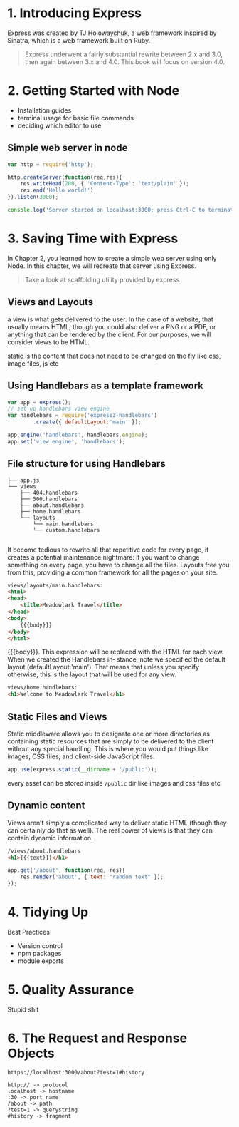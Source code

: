# 1. Introducing Express

Express was created by TJ Holowaychuk, a web framework inspired by Sinatra, which is a web framework built on Ruby.

> Express underwent a fairly substantial rewrite between 2.x and 3.0, then again between 3.x and 4.0. This book will focus on version 4.0.

# 2. Getting Started with Node

- Installation guides 
- terminal usage for basic file commands
- deciding which editor to use

## Simple web server in node

```js
var http = require('http');

http.createServer(function(req,res){
    res.writeHead(200, { 'Content-Type': 'text/plain' });
    res.end('Hello world!');
}).listen(3000);

console.log('Server started on localhost:3000; press Ctrl-C to terminate....');
```

# 3. Saving Time with Express

In Chapter 2, you learned how to create a simple web server using only Node. In this chapter, we will recreate that server using Express.

> Take a look at scaffolding utility provided by express

## Views and Layouts

a view is what gets delivered to the user. In the case of a website, that usually means HTML, though you could also deliver a PNG or a PDF, or anything that can be rendered by the client. For our purposes, we will consider views to be HTML.

static is the content that does not need to be changed on the fly like css, image files, js etc

## Using Handlebars as a template framework 
```js
var app = express();
// set up handlebars view engine
var handlebars = require('express3-handlebars')
        .create({ defaultLayout:'main' });

app.engine('handlebars', handlebars.engine);
app.set('view engine', 'handlebars');
```

## File structure for using Handlebars
```
├── app.js
└── views
    ├── 404.handlebars
    ├── 500.handlebars
    ├── about.handlebars
    ├── home.handlebars
    └── layouts
        └── main.handlebars
        └── custom.handlebars
        
```

It become tedious to rewrite all that repetitive code for every page, it creates a potential maintenance nightmare: if you want to change something on every page, you have to change all the files. Layouts free you from this, providing a common framework for all the pages on your site.

```html
views/layouts/main.handlebars:
<html>
<head>
    <title>Meadowlark Travel</title>
</head>
<body>
    {{{body}}}
</body>
</html>
```

{{{body}}}. This expression will be replaced with the HTML for each view. When we created the Handlebars in‐ stance, note we specified the default layout (defaultLayout:'main'). That means that unless you specify otherwise, this is the layout that will be used for any view.

```html
views/home.handlebars:
<h1>Welcome to Meadowlark Travel</h1>
```

## Static Files and Views

Static middleware allows you to designate one or more directories as containing static resources that are simply to be delivered to the client without any special handling. This is where you would put things like images, CSS files, and client-side JavaScript files.

```js
app.use(express.static(__dirname + '/public'));
```

every asset can be stored inside `/public` dir like images and css files etc

## Dynamic content

Views aren’t simply a complicated way to deliver static HTML (though they can certainly do that as well). The real power of views is that they can contain dynamic information.

```html
/views/about.handlebars
<h1>{{{text}}}</h1>
```
```js
app.get('/about', function(req, res){
    res.render('about', { text: "random text" });
});
```

# 4. Tidying Up

Best Practices
- Version control
- npm packages
- module exports

# 5. Quality Assurance

Stupid shit

# 6. The Request and Response Objects

`https://localhost:3000/about?test=1#history`

```
http:// -> protocol
localhost -> hostname
:30 -> port name
/about -> path
?test=1 -> querystring
#history -> fragment
```